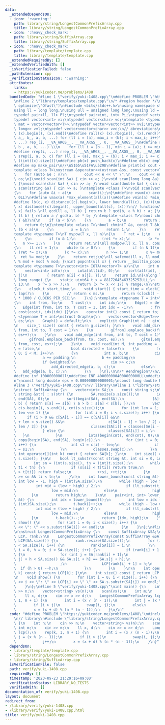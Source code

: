 ```yaml
---
data:
  _extendedDependsOn:
  - icon: ':warning:'
    path: library/string/LongestCommonPrefixArray.cpp
    title: library/string/LongestCommonPrefixArray.cpp
  - icon: ':heavy_check_mark:'
    path: library/string/SuffixArray.cpp
    title: library/string/SuffixArray.cpp
  - icon: ':heavy_check_mark:'
    path: library/template/template.cpp
    title: library/template/template.cpp
  _extendedRequiredBy: []
  _extendedVerifiedWith: []
  _isVerificationFailed: false
  _pathExtension: cpp
  _verificationStatusIcon: ':warning:'
  attributes:
    links:
    - https://yukicoder.me/problems/1408
  bundledCode: "#line 1 \"verify/yuki-1408.cpp\"\n#define PROBLEM \"https://yukicoder.me/problems/1408\"\
    \n#line 2 \"library/template/template.cpp\"\n/* #region header */\n#pragma GCC\
    \ optimize(\"Ofast\")\n#include <bits/stdc++.h>\nusing namespace std;\n// types\n\
    using ll = long long;\nusing ull = unsigned long long;\nusing ld = long double;\n\
    typedef pair<ll, ll> Pl;\ntypedef pair<int, int> Pi;\ntypedef vector<ll> vl;\n\
    typedef vector<int> vi;\ntypedef vector<char> vc;\ntemplate <typename T>\nusing\
    \ mat = vector<vector<T>>;\ntypedef vector<vector<int>> vvi;\ntypedef vector<vector<long\
    \ long>> vvl;\ntypedef vector<vector<char>> vvc;\n// abreviations\n#define all(x)\
    \ (x).begin(), (x).end()\n#define rall(x) (x).rbegin(), (x).rend()\n#define rep_(i,\
    \ a_, b_, a, b, ...) for (ll i = (a), max_i = (b); i < max_i; i++)\n#define rep(i,\
    \ ...) rep_(i, __VA_ARGS__, __VA_ARGS__, 0, __VA_ARGS__)\n#define rrep_(i, a_,\
    \ b_, a, b, ...) \\\n    for (ll i = (b - 1), min_i = (a); i >= min_i; i--)\n\
    #define rrep(i, ...) rrep_(i, __VA_ARGS__, __VA_ARGS__, 0, __VA_ARGS__)\n#define\
    \ srep(i, a, b, c) for (ll i = (a), max_i = (b); i < max_i; i += c)\n#define SZ(x)\
    \ ((int)(x).size())\n#define pb(x) push_back(x)\n#define eb(x) emplace_back(x)\n\
    #define mp make_pair\n//\u5165\u51FA\u529B\n#define print(x) cout << x << endl\n\
    template <class T>\nostream &operator<<(ostream &os, const vector<T> &v)\n{\n\
    \    for (auto &e : v)\n        cout << e << \" \";\n    cout << endl;\n    return\
    \ os;\n}\nvoid scan(int &a) { cin >> a; }\nvoid scan(long long &a) { cin >> a;\
    \ }\nvoid scan(char &a) { cin >> a; }\nvoid scan(double &a) { cin >> a; }\nvoid\
    \ scan(string &a) { cin >> a; }\ntemplate <class T>\nvoid scan(vector<T> &a)\n\
    {\n    for (auto &i : a)\n        scan(i);\n}\n#define vsum(x) accumulate(all(x),\
    \ 0LL)\n#define vmax(a) *max_element(all(a))\n#define vmin(a) *min_element(all(a))\n\
    #define lb(c, x) distance((c).begin(), lower_bound(all(c), (x)))\n#define ub(c,\
    \ x) distance((c).begin(), upper_bound(all(c), (x)))\n// functions\n// gcd(0,\
    \ x) fails.\nll gcd(ll a, ll b) { return b ? gcd(b, a % b) : a; }\nll lcm(ll a,\
    \ ll b) { return a / gcd(a, b) * b; }\ntemplate <class T>\nbool chmax(T &a, const\
    \ T &b)\n{\n    if (a < b)\n    {\n        a = b;\n        return 1;\n    }\n\
    \    return 0;\n}\ntemplate <class T>\nbool chmin(T &a, const T &b)\n{\n    if\
    \ (b < a)\n    {\n        a = b;\n        return 1;\n    }\n    return 0;\n}\n\
    template <typename T>\nT mypow(T x, ll n)\n{\n    T ret = 1;\n    while (n > 0)\n\
    \    {\n        if (n & 1)\n            (ret *= x);\n        (x *= x);\n     \
    \   n >>= 1;\n    }\n    return ret;\n}\nll modpow(ll x, ll n, const ll mod)\n\
    {\n    ll ret = 1;\n    while (n > 0)\n    {\n        if (n & 1)\n           \
    \ (ret *= x);\n        (x *= x);\n        n >>= 1;\n        x %= mod;\n      \
    \  ret %= mod;\n    }\n    return ret;\n}\nll safemod(ll x, ll mod) { return (x\
    \ % mod + mod) % mod; }\nint popcnt(ull x) { return __builtin_popcountll(x); }\n\
    template <typename T>\nvector<int> IOTA(vector<T> a)\n{\n    int n = a.size();\n\
    \    vector<int> id(n);\n    iota(all(id), 0);\n    sort(all(id), [&](int i, int\
    \ j)\n         { return a[i] < a[j]; });\n    return id;\n}\nlong long xor64(long\
    \ long range) {\n    static uint64_t x = 88172645463325252ULL;\n    x ^= x <<\
    \ 13;\n    x ^= x >> 7;\n    return (x ^= x << 17) % range;\n}\nstruct Timer\n\
    {\n    clock_t start_time;\n    void start() { start_time = clock(); }\n    int\
    \ lap()\n    {\n        // return x ms.\n        return (clock() - start_time)\
    \ * 1000 / CLOCKS_PER_SEC;\n    }\n};\ntemplate <typename T = int>\nstruct Edge\n\
    {\n    int from, to;\n    T cost;\n    int idx;\n\n    Edge() = default;\n\n \
    \   Edge(int from, int to, T cost = 1, int idx = -1)\n        : from(from), to(to),\
    \ cost(cost), idx(idx) {}\n\n    operator int() const { return to; }\n};\n\ntemplate\
    \ <typename T = int>\nstruct Graph\n{\n    vector<vector<Edge<T>>> g;\n    int\
    \ es;\n\n    Graph() = default;\n\n    explicit Graph(int n) : g(n), es(0) {}\n\
    \n    size_t size() const { return g.size(); }\n\n    void add_directed_edge(int\
    \ from, int to, T cost = 1)\n    {\n        g[from].emplace_back(from, to, cost,\
    \ es++);\n    }\n\n    void add_edge(int from, int to, T cost = 1)\n    {\n  \
    \      g[from].emplace_back(from, to, cost, es);\n        g[to].emplace_back(to,\
    \ from, cost, es++);\n    }\n\n    void read(int M, int padding = -1, bool weighted\
    \ = false,\n              bool directed = false)\n    {\n        for (int i =\
    \ 0; i < M; i++)\n        {\n            int a, b;\n            cin >> a >> b;\n\
    \            a += padding;\n            b += padding;\n            T c = T(1);\n\
    \            if (weighted)\n                cin >> c;\n            if (directed)\n\
    \                add_directed_edge(a, b, c);\n            else\n             \
    \   add_edge(a, b, c);\n        }\n    }\n};\n\n/* #endregion*/\n// constant\n\
    #define inf 1000000000ll\n#define INF 4000000004000000000LL\n#define endl '\\\
    n'\nconst long double eps = 0.000000000000001;\nconst long double PI = 3.141592653589793;\n\
    #line 3 \"verify/yuki-1408.cpp\"\n// library\n#line 1 \"library/string/SuffixArray.cpp\"\
    \nstruct SuffixArray {\n    vector<int> SA;\n    const string s;\n\n    SuffixArray(const\
    \ string &str) : s(str) {\n        SA.resize(s.size());\n        iota(begin(SA),\
    \ end(SA), 0);\n        sort(begin(SA), end(SA),\n             [&](int a, int\
    \ b) { return s[a] == s[b] ? a > b : s[a] < s[b]; });\n        vector<int> classes(s.size()),\
    \ c(s.begin(), s.end()), cnt(s.size());\n        for (int len = 1; len < s.size();\
    \ len <<= 1) {\n            for (int i = 0; i < s.size(); i++) {\n           \
    \     if (i > 0 && c[SA[i - 1]] == c[SA[i]] &&\n                    SA[i - 1]\
    \ + len < s.size() &&\n                    c[SA[i - 1] + len / 2] == c[SA[i] +\
    \ len / 2]) {\n                    classes[SA[i]] = classes[SA[i - 1]];\n    \
    \            } else {\n                    classes[SA[i]] = i;\n             \
    \   }\n            }\n            iota(begin(cnt), end(cnt), 0);\n           \
    \ copy(begin(SA), end(SA), begin(c));\n            for (int i = 0; i < s.size();\
    \ i++) {\n                int s1 = c[i] - len;\n                if (s1 >= 0) SA[cnt[classes[s1]]++]\
    \ = s1;\n            }\n            classes.swap(c);\n        }\n    }\n\n   \
    \ int operator[](int k) const { return SA[k]; }\n\n    int size() const { return\
    \ s.size(); }\n\n    bool lt_substr(const string &t, int si = 0, int ti = 0) {\n\
    \        int sn = (int)s.size(), tn = (int)t.size();\n        while (si < sn &&\
    \ ti < tn) {\n            if (s[si] < t[ti]) return true;\n            if (s[si]\
    \ > t[ti]) return false;\n            ++si, ++ti;\n        }\n        return si\
    \ >= sn && ti < tn;\n    }\n\n    int lower_bound(const string &t) {\n       \
    \ int low = -1, high = (int)SA.size();\n        while (high - low > 1) {\n   \
    \         int mid = (low + high) / 2;\n            if (lt_substr(t, SA[mid]))\n\
    \                low = mid;\n            else\n                high = mid;\n \
    \       }\n        return high;\n    }\n\n    pair<int, int> lower_upper_bound(string\
    \ &t) {\n        int idx = lower_bound(t);\n        int low = idx - 1, high =\
    \ (int)SA.size();\n        t.back()++;\n        while (high - low > 1) {\n   \
    \         int mid = (low + high) / 2;\n            if (lt_substr(t, SA[mid]))\n\
    \                low = mid;\n            else\n                high = mid;\n \
    \       }\n        t.back()--;\n        return {idx, high};\n    }\n\n    void\
    \ show() {\n        for (int i = 0; i < size(); i++) {\n            cout << i\
    \ << \": \" << s.substr(SA[i]) << endl;\n        }\n    }\n};\n#line 2 \"library/string/LongestCommonPrefixArray.cpp\"\
    \n\nstruct LongestCommonPrefixArray {\n    const SuffixArray &SA;\n    vector<int>\
    \ LCP, rank;\n\n    LongestCommonPrefixArray(const SuffixArray &SA) : SA(SA),\
    \ LCP(SA.size()) {\n        rank.resize(SA.size());\n        for (int i = 0; i\
    \ < SA.size(); i++) {\n            rank[SA[i]] = i;\n        }\n        for (int\
    \ i = 0, h = 0; i < SA.size(); i++) {\n            if (rank[i] + 1 < SA.size())\
    \ {\n                for (int j = SA[rank[i] + 1];\n                     max(i,\
    \ j) + h < SA.size() && SA.s[i + h] == SA.s[j + h];\n                     ++h)\n\
    \                    ;\n                LCP[rank[i] + 1] = h;\n              \
    \  if (h > 0) --h;\n            }\n        }\n    }\n\n    int operator[](int\
    \ k) const { return LCP[k]; }\n\n    int size() const { return LCP.size(); }\n\
    \n    void show() {\n        for (int i = 0; i < size(); i++) {\n            cout\
    \ << i << \": \" << LCP[i] << \" \" << SA.s.substr(SA[i]) << endl;\n        }\n\
    \    }\n};\n#line 5 \"verify/yuki-1408.cpp\"\nint main() {\n    int n;\n    cin\
    \ >> n;\n    vector<string> vs(n);\n    scan(vs);\n    int m;\n    cin >> m;\n\
    \    ll x, d;\n    cin >> x >> d;\n    LongestCommonPrefixArray lcp();\n    rep(k,\
    \ 1, m + 1) {\n        int i = (x / (n - 1));\n        int j = (x % (n - 1));\n\
    \        if (i > j)\n            swap(i, j);\n        else\n            j++;\n\
    \        x = (x + d) % (n * (n - 1));\n    }\n}\n"
  code: "#define PROBLEM \"https://yukicoder.me/problems/1408\"\n#include \"library/template/template.cpp\"\
    \n// library\n#include \"library/string/LongestCommonPrefixArray.cpp\"\nint main()\
    \ {\n    int n;\n    cin >> n;\n    vector<string> vs(n);\n    scan(vs);\n   \
    \ int m;\n    cin >> m;\n    ll x, d;\n    cin >> x >> d;\n    LongestCommonPrefixArray\
    \ lcp();\n    rep(k, 1, m + 1) {\n        int i = (x / (n - 1));\n        int\
    \ j = (x % (n - 1));\n        if (i > j)\n            swap(i, j);\n        else\n\
    \            j++;\n        x = (x + d) % (n * (n - 1));\n    }\n}"
  dependsOn:
  - library/template/template.cpp
  - library/string/LongestCommonPrefixArray.cpp
  - library/string/SuffixArray.cpp
  isVerificationFile: false
  path: verify/yuki-1408.cpp
  requiredBy: []
  timestamp: '2023-09-23 21:29:16+09:00'
  verificationStatus: LIBRARY_NO_TESTS
  verifiedWith: []
documentation_of: verify/yuki-1408.cpp
layout: document
redirect_from:
- /library/verify/yuki-1408.cpp
- /library/verify/yuki-1408.cpp.html
title: verify/yuki-1408.cpp
---
```

